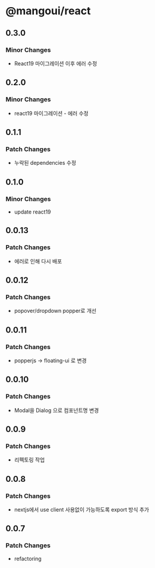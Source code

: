 # @mangoui/react

## 0.3.0

### Minor Changes

- React19 마이그레이션 이후 에러 수정

## 0.2.0

### Minor Changes

- react19 마이그레이션 - 에러 수정

## 0.1.1

### Patch Changes

- 누락된 dependencies 수정

## 0.1.0

### Minor Changes

- update react19

## 0.0.13

### Patch Changes

- 에러로 인해 다시 배포

## 0.0.12

### Patch Changes

- popover/dropdown popper로 개선

## 0.0.11

### Patch Changes

- popperjs -> floating-ui 로 변경

## 0.0.10

### Patch Changes

- Modal을 Dialog 으로 컴포넌트명 변경

## 0.0.9

### Patch Changes

- 리펙토링 작업

## 0.0.8

### Patch Changes

- nextjs에서 use client 사용없이 가능하도록 export 방식 추가

## 0.0.7

### Patch Changes

- refactoring
